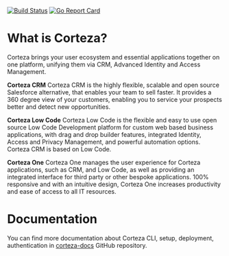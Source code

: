 [![Build Status](https://drone.crust.tech/api/badges/cortezaproject/corteza/status.svg)](https://drone.crust.tech/cortezaproject/corteza)
[![Go Report Card](https://goreportcard.com/badge/github.com/cortezaproject/corteza-server)](https://goreportcard.com/report/github.com/cortezaproject/corteza-server)

# What is Corteza?

Corteza brings your user ecosystem and essential applications together on one 
platform, unifying them via CRM, Advanced Identity and 
Access Management.

**Corteza CRM**
Corteza CRM is the highly flexible, scalable and open source Salesforce alternative, that enables your team to sell faster. It provides a 360 degree view of your customers, enabling you to service your prospects better and detect new opportunities.

**Corteza Low Code**
Corteza Low Code is the flexible and easy to use open source Low Code Development platform for custom web based business applications, with drag and drop builder features, integrated Identity, Access and Privacy Management, and powerful automation options. Corteza CRM is based on Low Code.

**Corteza One**
Corteza One manages the user experience for Corteza applications, such as CRM, and Low Code, as well as providing an integrated interface for third party or other bespoke applications. 100% responsive and with an intuitive design, Corteza One increases productivity and ease of access to all IT resources.

# Documentation
You can find more documentation about Corteza CLI, setup, deployment, authentication 
in [corteza-docs](https://github.com/cortezaproject/corteza-docs) GitHub repository.
